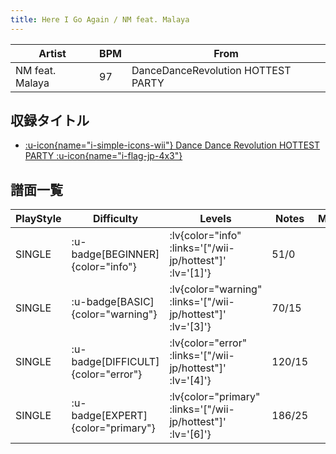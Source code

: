 ```yaml
---
title: Here I Go Again / NM feat. Malaya
---
```


|Artist|BPM|From|
|------|---|----|
|NM feat. Malaya|97|DanceDanceRevolution HOTTEST PARTY|

## 収録タイトル

- [ :u-icon{name="i-simple-icons-wii"} Dance Dance Revolution HOTTEST PARTY :u-icon{name="i-flag-jp-4x3"} ](/wii-jp/hottest)

## 譜面一覧

|PlayStyle|Difficulty|Levels|Notes|Movie|
|---------|----------|------|-----|-----|
|SINGLE| :u-badge[BEGINNER]{color="info"} | :lv{color="info" :links='["/wii-jp/hottest"]' :lv='[1]'} |51/0||
|SINGLE| :u-badge[BASIC]{color="warning"} | :lv{color="warning" :links='["/wii-jp/hottest"]' :lv='[3]'} |70/15||
|SINGLE| :u-badge[DIFFICULT]{color="error"} | :lv{color="error" :links='["/wii-jp/hottest"]' :lv='[4]'} |120/15||
|SINGLE| :u-badge[EXPERT]{color="primary"} | :lv{color="primary" :links='["/wii-jp/hottest"]' :lv='[6]'} |186/25||
